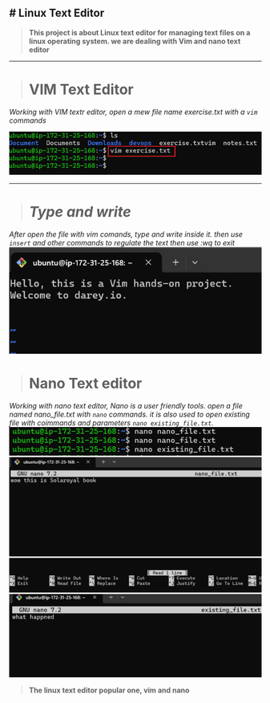 **# Linux Text Editor**
---

>**This project is about Linux text editor for managing text files on a linux operating system. we are dealing with Vim and nano text editor**

----
># **VIM Text Editor**

_Working with VIM textr editor, open a mew file name exercise.txt with a `vim` commands_

![vim](./img/1.0%20vim.jpg)

-----
># *Type and write*

_After open the file with vim comands, type and write inside it. then use `insert` and other commands to regulate the text then use :wq to exit_
![write](./img/1.%20vim.jpg)


># **Nano Text editor**

_Working with nano text editor, Nano is a user friendly tools. open a file named nano_file.txt with `nano` commands. it is also used to open existing file with coimmands and parameters `nano existing_file.txt`._
![Nano](./img/nano.jpg)
![Nano](./img/2.%20nano.jpg)
![Nano](./img/3.%20nano.jpg)
![Nano](./img/4.%20ex.jpg)


>**The linux text editor popular one, vim and nano**